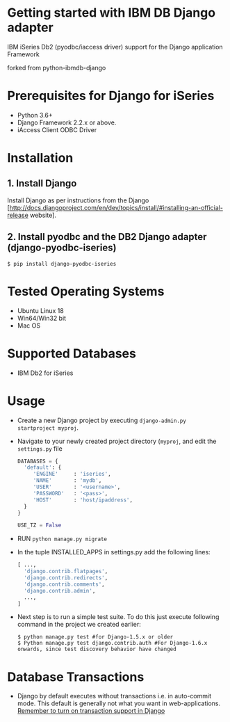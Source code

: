 # Getting started with IBM DB Django adapter 

IBM iSeries Db2 (pyodbc/iaccess driver) support for the Django application Framework

forked from python-ibmdb-django

# Prerequisites for Django for iSeries

 * Python 3.6+
 * Django Framework 2.2.x or above.
 * iAccess Client ODBC Driver
 
# Installation 

## 1. Install Django 

Install Django as per instructions from the Django [http://docs.djangoproject.com/en/dev/topics/install/#installing-an-official-release website].

## 2. Install pyodbc and the DB2 Django adapter (django-pyodbc-iseries)  

```  
$ pip install django-pyodbc-iseries  
```
 
# Tested Operating Systems 

 * Ubuntu Linux 18
 * Win64/Win32 bit
 * Mac OS

# Supported Databases 

* IBM Db2 for iSeries


# Usage 

* Create a new Django project by executing `django-admin.py startproject myproj`.

* Navigate to your newly created project directory (`myproj`, and edit the `settings.py` file
   
    ```python
    DATABASES = {
      'default': {
         'ENGINE'     : 'iseries',
         'NAME'       : 'mydb',
         'USER'       : '<username>',
         'PASSWORD'   : '<pass>',
         'HOST'       : 'host/ipaddress',
      }
    }
    
    USE_TZ = False
    ```
   
* RUN `python manage.py migrate`
 
* In the tuple INSTALLED_APPS in settings.py add the following lines:

    ```python
    [ ...,
      'django.contrib.flatpages',
      'django.contrib.redirects',
      'django.contrib.comments',
      'django.contrib.admin',
      ...,
    ]
    ```

* Next step is to run a simple test suite. To do this just execute following command in the project we created earlier:
   
   ```
   $ python manage.py test #for Django-1.5.x or older
   $ Python manage.py test django.contrib.auth #For Django-1.6.x onwards, since test discovery behavior have changed
   ```
 
# Database Transactions 

*  Django by default executes without transactions i.e. in auto-commit mode. This default is generally not what you want in web-applications. [Remember to turn on transaction support in Django](http://docs.djangoproject.com/en/dev/topics/db/transactions/)

